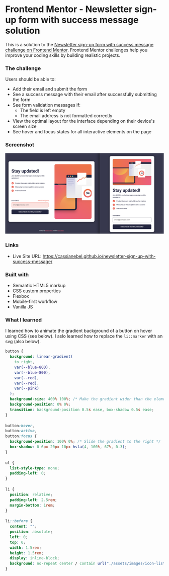 # Frontend Mentor - Newsletter sign-up form with success message solution

This is a solution to the [Newsletter sign-up form with success message challenge on Frontend Mentor](https://www.frontendmentor.io/challenges/newsletter-signup-form-with-success-message-3FC1AZbNrv). Frontend Mentor challenges help you improve your coding skills by building realistic projects.

### The challenge

Users should be able to:

- Add their email and submit the form
- See a success message with their email after successfully submitting the form
- See form validation messages if:
  - The field is left empty
  - The email address is not formatted correctly
- View the optimal layout for the interface depending on their device's screen size
- See hover and focus states for all interactive elements on the page

### Screenshot

![](./assets/images/screenshot.png)

### Links

- Live Site URL: https://cassianebel.github.io/newsletter-sign-up-with-success-message/

### Built with

- Semantic HTML5 markup
- CSS custom properties
- Flexbox
- Mobile-first workflow
- Vanilla JS

### What I learned

I learned how to animate the gradient background of a button on hover using CSS (see below).
I aslo learned how to replace the `li::marker` with an svg (also below).

```css
button {
  background: linear-gradient(
    to right,
    var(--blue-800),
    var(--blue-800),
    var(--red),
    var(--red),
    var(--pink)
  );
  background-size: 400% 100%; /* Make the gradient wider than the element */
  background-position: 0% 0%;
  transition: background-position 0.5s ease, box-shadow 0.5s ease;
}

button:hover,
button:active,
button:focus {
  background-position: 100% 0%; /* Slide the gradient to the right */
  box-shadow: 0 6px 20px 10px hsla(4, 100%, 67%, 0.3);
}

ul {
  list-style-type: none;
  padding-left: 0;
}

li {
  position: relative;
  padding-left: 2.5rem;
  margin-bottom: 1rem;
}

li::before {
  content: "";
  position: absolute;
  left: 0;
  top: 0;
  width: 1.5rem;
  height: 1.5rem;
  display: inline-block;
  background: no-repeat center / contain url("./assets/images/icon-list.svg");
}
```
